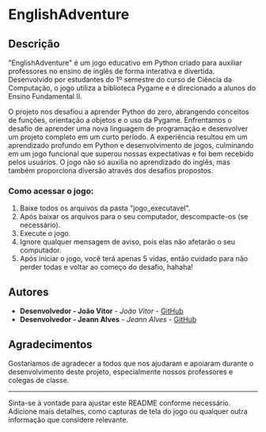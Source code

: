 # EnglishAdventure

## Descrição

"EnglishAdventure" é um jogo educativo em Python criado para auxiliar professores no ensino de inglês de forma interativa e divertida. Desenvolvido por estudantes do 1º semestre do curso de Ciência da Computação, o jogo utiliza a biblioteca Pygame e é direcionado a alunos do Ensino Fundamental II.

O projeto nos desafiou a aprender Python do zero, abrangendo conceitos de funções, orientação a objetos e o uso da Pygame. Enfrentamos o desafio de aprender uma nova linguagem de programação e desenvolver um projeto completo em um curto período. A experiência resultou em um aprendizado profundo em Python e desenvolvimento de jogos, culminando em um jogo funcional que superou nossas expectativas e foi bem recebido pelos usuários. O jogo não só auxilia no aprendizado do inglês, mas também proporciona diversão através dos desafios propostos.

### Como acessar o jogo:

1. Baixe todos os arquivos da pasta "jogo_executavel".
2. Após baixar os arquivos para o seu computador, descompacte-os (se necessário).
3. Execute o jogo.
4. Ignore qualquer mensagem de aviso, pois elas não afetarão o seu computador.
5. Após iniciar o jogo, você terá apenas 5 vidas, então cuidado para não perder todas e voltar ao começo do desafio, hahaha!

## Autores

- **Desenvolvedor - João Vitor** - *João Vitor* - [GitHub](https://github.com/JoaoGaiato)
- **Desenvolvedor - Jeann Alves** - *Jeann Alves* - [GitHub](https://github.com/JeannAlves12)

## Agradecimentos

Gostaríamos de agradecer a todos que nos ajudaram e apoiaram durante o desenvolvimento deste projeto, especialmente nossos professores e colegas de classe.

---

Sinta-se à vontade para ajustar este README conforme necessário. Adicione mais detalhes, como capturas de tela do jogo ou qualquer outra informação que considere relevante.
